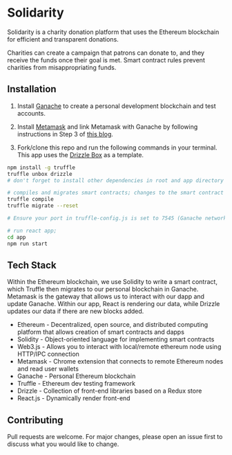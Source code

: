 # Solidarity

Solidarity is a charity donation platform that uses the Ethereum blockchain for efficient and transparent donations.

Charities can create a campaign that patrons can donate to, and they receive the funds once their goal is met. Smart contract rules prevent charities from misappropriating funds.

## Installation

1. Install [Ganache](https://www.trufflesuite.com/docs/ganache/quickstart) to create a personal development blockchain and test accounts.

2. Install [Metamask](https://metamask.io/) and link Metamask with Ganache by following instructions in Step 3 of [this blog](https://medium.com/@adamh90/creating-a-local-test-environment-for-ethereum-smart-contracts-1f638efca020).

3. Fork/clone this repo and run the following commands in your terminal. This app uses the [Drizzle Box](https://www.trufflesuite.com/boxes/drizzle) as a template.
 
```bash
npm install -g truffle
truffle unbox drizzle
# don't forget to install other dependencies in root and app directory

# compiles and migrates smart contracts; changes to the smart contract must be manualy recompiled and migrated
truffle compile
truffle migrate --reset

# Ensure your port in truffle-config.js is set to 7545 (Ganache network)

# run react app; 
cd app
npm run start
```

## Tech Stack
Within the Ethereum blockchain, we use Solidity to write a smart contract, which Truffle then migrates to our personal blockchain in Ganache. Metamask is the gateway that allows us to interact with our dapp and update Ganache. Within our app, React is rendering our data, while Drizzle updates our data if there are new blocks added.

- Ethereum - Decentralized, open source, and distributed computing platform that allows creation of smart contracts and dapps 
- Solidity - Object-oriented language for implementing smart contracts
- Web3.js - Allows you to interact with local/remote ethereum node using HTTP/IPC connection 
- Metamask - Chrome extension that connects to remote Ethereum nodes and read user wallets
- Ganache - Personal Ethereum blockchain
- Truffle - Ethereum dev testing framework
- Drizzle - Collection of front-end libraries based on a Redux store
- React.js - Dynamically render front-end

## Contributing
Pull requests are welcome. For major changes, please open an issue first to discuss what you would like to change.
